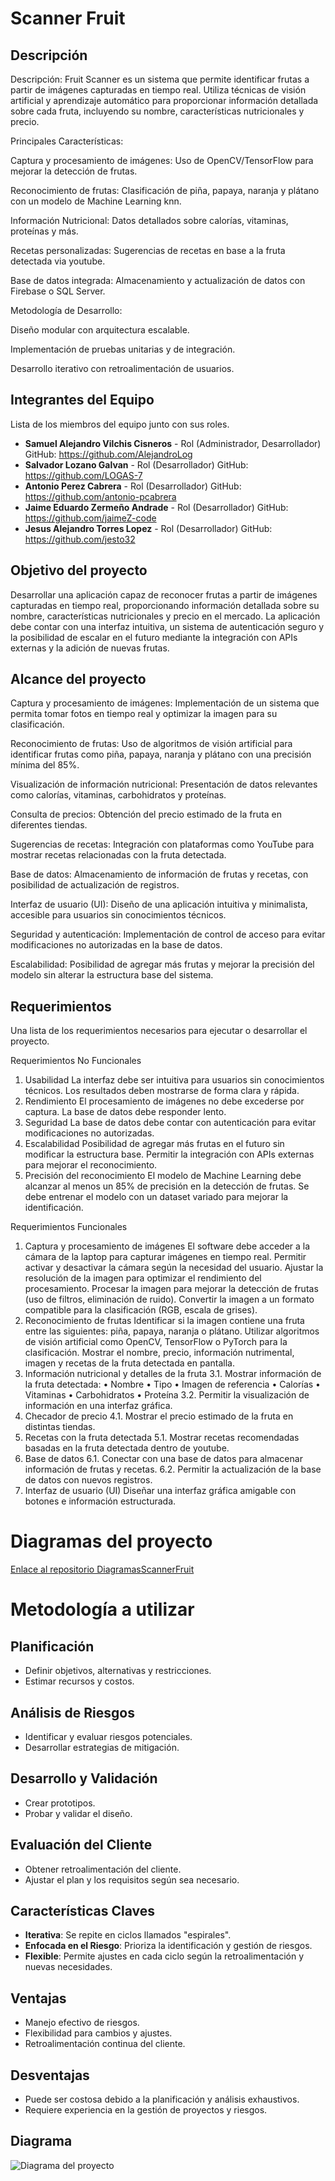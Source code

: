 # Scanner Fruit

## Descripción
Descripción:
Fruit Scanner es un sistema que permite identificar frutas a partir de imágenes capturadas en tiempo real. Utiliza técnicas de visión artificial y aprendizaje automático para proporcionar información detallada sobre cada fruta, incluyendo su nombre, características nutricionales y precio.

Principales Características:

Captura y procesamiento de imágenes: Uso de OpenCV/TensorFlow para mejorar la detección de frutas.

Reconocimiento de frutas: Clasificación de piña, papaya, naranja y plátano con un modelo de Machine Learning knn.

Información Nutricional: Datos detallados sobre calorías, vitaminas, proteínas y más.

Recetas personalizadas: Sugerencias de recetas en base a la fruta detectada via youtube.

Base de datos integrada: Almacenamiento y actualización de datos con Firebase o SQL Server.

Metodología de Desarrollo:

Diseño modular con arquitectura escalable.

Implementación de pruebas unitarias y de integración.

Desarrollo iterativo con retroalimentación de usuarios.
## Integrantes del Equipo
Lista de los miembros del equipo junto con sus roles.

- **Samuel Alejandro Vilchis Cisneros** - Rol (Administrador, Desarrollador) GitHub: https://github.com/AlejandroLog
- **Salvador Lozano Galvan** - Rol (Desarrollador) GitHub: https://github.com/LOGAS-7
- **Antonio Perez Cabrera** - Rol (Desarrollador) GitHub: https://github.com/antonio-pcabrera
- **Jaime Eduardo Zermeño Andrade** - Rol (Desarrollador) GitHub: https://github.com/jaimeZ-code
- **Jesus Alejandro Torres Lopez** - Rol (Desarrollador) GitHub: https://github.com/jesto32

## Objetivo del proyecto
Desarrollar una aplicación capaz de reconocer frutas a partir de imágenes capturadas en tiempo real, proporcionando información detallada sobre su nombre, características nutricionales y precio en el mercado. La aplicación debe contar con una interfaz intuitiva, un sistema de autenticación seguro y la posibilidad de escalar en el futuro mediante la integración con APIs externas y la adición de nuevas frutas.

## Alcance del proyecto
Captura y procesamiento de imágenes: Implementación de un sistema que permita tomar fotos en tiempo real y optimizar la imagen para su clasificación.

Reconocimiento de frutas: Uso de algoritmos de visión artificial para identificar frutas como piña, papaya, naranja y plátano con una precisión mínima del 85%.

Visualización de información nutricional: Presentación de datos relevantes como calorías, vitaminas, carbohidratos y proteínas.

Consulta de precios: Obtención del precio estimado de la fruta en diferentes tiendas.

Sugerencias de recetas: Integración con plataformas como YouTube para mostrar recetas relacionadas con la fruta detectada.

Base de datos: Almacenamiento de información de frutas y recetas, con posibilidad de actualización de registros.

Interfaz de usuario (UI): Diseño de una aplicación intuitiva y minimalista, accesible para usuarios sin conocimientos técnicos.

Seguridad y autenticación: Implementación de control de acceso para evitar modificaciones no autorizadas en la base de datos.

Escalabilidad: Posibilidad de agregar más frutas y mejorar la precisión del modelo sin alterar la estructura base del sistema.



## Requerimientos
Una lista de los requerimientos necesarios para ejecutar o desarrollar el proyecto.

Requerimientos No Funcionales 
1. Usabilidad 
La interfaz debe ser intuitiva para usuarios sin conocimientos técnicos. 
Los resultados deben mostrarse de forma clara y rápida. 
2. Rendimiento 
El procesamiento de imágenes no debe excederse por captura. 
La base de datos debe responder lento. 
3. Seguridad 
La base de datos debe contar con autenticación para evitar modificaciones no autorizadas. 
5. Escalabilidad 
Posibilidad de agregar más frutas en el futuro sin modificar la estructura base. 
Permitir la integración con APIs externas para mejorar el reconocimiento. 
7. Precisión del reconocimiento 
El modelo de Machine Learning debe alcanzar al menos un 85% de precisión en la detección de 
frutas. 
Se debe entrenar el modelo con un dataset variado para mejorar la identificación.

Requerimientos Funcionales 
1. Captura y procesamiento de imágenes 
El software debe acceder a la cámara de la laptop para capturar imágenes en tiempo real. 
Permitir activar y desactivar la cámara según la necesidad del usuario. 
Ajustar la resolución de la imagen para optimizar el rendimiento del procesamiento. 
Procesar la imagen para mejorar la detección de frutas (uso de filtros, eliminación de ruido). 
Convertir la imagen a un formato compatible para la clasificación (RGB, escala de grises). 
2. Reconocimiento de frutas 
Identificar si la imagen contiene una fruta entre las siguientes: piña, papaya, naranja o plátano. 
Utilizar algoritmos de visión artificial como OpenCV, TensorFlow o PyTorch para la clasificación. 
Mostrar el nombre, precio, información nutrimental, imagen y recetas de la fruta detectada en 
pantalla. 
3. Información nutricional y detalles de la fruta 
3.1. Mostrar información de la fruta detectada: 
• Nombre 
• Tipo 
• Imagen de referencia 
• Calorías 
• Vitaminas 
• Carbohidratos 
• Proteína 
3.2. Permitir la visualización de información en una interfaz gráfica. 
4. Checador de precio 
4.1. Mostrar el precio estimado de la fruta en distintas tiendas. 
5. Recetas con la fruta detectada 
5.1. Mostrar recetas recomendadas basadas en la fruta detectada dentro de youtube. 
6. Base de datos 
6.1. Conectar con una base de datos para almacenar información de frutas y recetas. 
6.2. Permitir la actualización de la base de datos con nuevos registros. 
7. Interfaz de usuario (UI) 
Diseñar una interfaz gráfica amigable con botones e información estructurada.

# Diagramas del proyecto

[Enlace al repositorio DiagramasScannerFruit](https://github.com/AlejandroLog/DiagramasScannerFruit)


# Metodología a utilizar
## Planificación
- Definir objetivos, alternativas y restricciones.
- Estimar recursos y costos.

## Análisis de Riesgos
- Identificar y evaluar riesgos potenciales.
- Desarrollar estrategias de mitigación.

## Desarrollo y Validación
- Crear prototipos.
- Probar y validar el diseño.

## Evaluación del Cliente
- Obtener retroalimentación del cliente.
- Ajustar el plan y los requisitos según sea necesario.

## Características Claves
- **Iterativa**: Se repite en ciclos llamados "espirales".
- **Enfocada en el Riesgo**: Prioriza la identificación y gestión de riesgos.
- **Flexible**: Permite ajustes en cada ciclo según la retroalimentación y nuevas necesidades.

## Ventajas
- Manejo efectivo de riesgos.
- Flexibilidad para cambios y ajustes.
- Retroalimentación continua del cliente.

## Desventajas
- Puede ser costosa debido a la planificación y análisis exhaustivos.
- Requiere experiencia en la gestión de proyectos y riesgos.
## Diagrama
![Diagrama del proyecto](https://github.com/AlejandroLog/IndividualReadme/blob/8a2c557a679777c5c5809d7800d91a8dc835711e/espiral.jpg)


